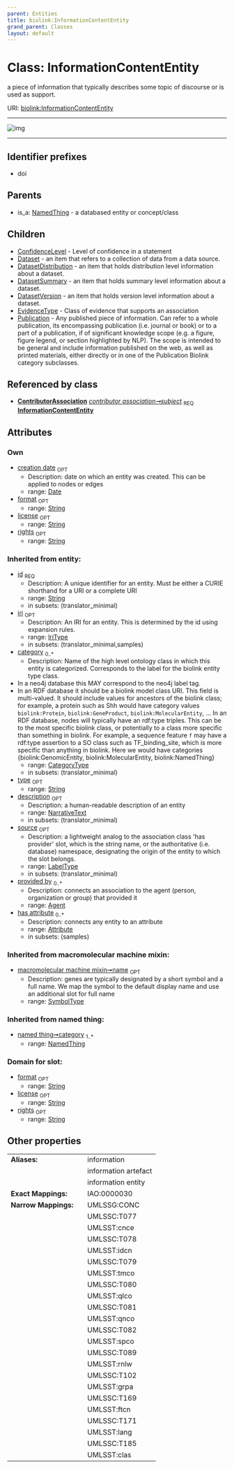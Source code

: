 ```yaml
---
parent: Entities
title: biolink:InformationContentEntity
grand_parent: Classes
layout: default
---
```


# Class: InformationContentEntity


a piece of information that typically describes some topic of discourse or is used as support.

URI: [biolink:InformationContentEntity](https://w3id.org/biolink/vocab/InformationContentEntity)


---

![img](http://yuml.me/diagram/nofunky;dir:TB/class/[Publication],[NamedThing],[ContributorAssociation]-%20subject%201..1%3E[InformationContentEntity%7Clicense:string%20%3F;rights:string%20%3F;format:string%20%3F;creation_date:date%20%3F;id(i):string;iri(i):iri_type%20%3F;type(i):string%20%3F;name(i):label_type%20%3F;description(i):narrative_text%20%3F;source(i):label_type%20%3F],[InformationContentEntity]%5E-[Publication],[InformationContentEntity]%5E-[EvidenceType],[InformationContentEntity]%5E-[DatasetVersion],[InformationContentEntity]%5E-[DatasetSummary],[InformationContentEntity]%5E-[DatasetDistribution],[InformationContentEntity]%5E-[Dataset],[InformationContentEntity]%5E-[ConfidenceLevel],[NamedThing]%5E-[InformationContentEntity],[EvidenceType],[DatasetVersion],[DatasetSummary],[DatasetDistribution],[Dataset],[ContributorAssociation],[ConfidenceLevel],[Attribute],[Agent])

---


## Identifier prefixes

 * doi

## Parents

 *  is_a: [NamedThing](NamedThing.md) - a databased entity or concept/class

## Children

 * [ConfidenceLevel](ConfidenceLevel.md) - Level of confidence in a statement
 * [Dataset](Dataset.md) - an item that refers to a collection of data from a data source.
 * [DatasetDistribution](DatasetDistribution.md) - an item that holds distribution level information about a dataset.
 * [DatasetSummary](DatasetSummary.md) - an item that holds summary level information about a dataset.
 * [DatasetVersion](DatasetVersion.md) - an item that holds version level information about a dataset.
 * [EvidenceType](EvidenceType.md) - Class of evidence that supports an association
 * [Publication](Publication.md) - Any published piece of information. Can refer to a whole publication, its encompassing publication (i.e. journal or book) or to a part of a publication, if of significant knowledge scope (e.g. a figure, figure legend, or section highlighted by NLP). The scope is intended to be general and include information published on the web, as well as printed materials, either directly or in one of the Publication Biolink category subclasses.

## Referenced by class

 *  **[ContributorAssociation](ContributorAssociation.md)** *[contributor association➞subject](contributor_association_subject.md)*  <sub>REQ</sub>  **[InformationContentEntity](InformationContentEntity.md)**

## Attributes


### Own

 * [creation date](creation_date.md)  <sub>OPT</sub>
    * Description: date on which an entity was created. This can be applied to nodes or edges
    * range: [Date](types/Date.md)
 * [format](format.md)  <sub>OPT</sub>
    * range: [String](types/String.md)
 * [license](license.md)  <sub>OPT</sub>
    * range: [String](types/String.md)
 * [rights](rights.md)  <sub>OPT</sub>
    * range: [String](types/String.md)

### Inherited from entity:

 * [id](id.md)  <sub>REQ</sub>
    * Description: A unique identifier for an entity. Must be either a CURIE shorthand for a URI or a complete URI
    * range: [String](types/String.md)
    * in subsets: (translator_minimal)
 * [iri](iri.md)  <sub>OPT</sub>
    * Description: An IRI for an entity. This is determined by the id using expansion rules.
    * range: [IriType](types/IriType.md)
    * in subsets: (translator_minimal,samples)
 * [category](category.md)  <sub>0..*</sub>
    * Description: Name of the high level ontology class in which this entity is categorized. Corresponds to the label for the biolink entity type class.
 * In a neo4j database this MAY correspond to the neo4j label tag.
 * In an RDF database it should be a biolink model class URI.
This field is multi-valued. It should include values for ancestors of the biolink class; for example, a protein such as Shh would have category values `biolink:Protein`, `biolink:GeneProduct`, `biolink:MolecularEntity`, ...
In an RDF database, nodes will typically have an rdf:type triples. This can be to the most specific biolink class, or potentially to a class more specific than something in biolink. For example, a sequence feature `f` may have a rdf:type assertion to a SO class such as TF_binding_site, which is more specific than anything in biolink. Here we would have categories {biolink:GenomicEntity, biolink:MolecularEntity, biolink:NamedThing}
    * range: [CategoryType](types/CategoryType.md)
    * in subsets: (translator_minimal)
 * [type](type.md)  <sub>OPT</sub>
    * range: [String](types/String.md)
 * [description](description.md)  <sub>OPT</sub>
    * Description: a human-readable description of an entity
    * range: [NarrativeText](types/NarrativeText.md)
    * in subsets: (translator_minimal)
 * [source](source.md)  <sub>OPT</sub>
    * Description: a lightweight analog to the association class 'has provider' slot, which is the string name, or the authoritative (i.e. database) namespace, designating the origin of the entity to which the slot belongs.
    * range: [LabelType](types/LabelType.md)
    * in subsets: (translator_minimal)
 * [provided by](provided_by.md)  <sub>0..*</sub>
    * Description: connects an association to the agent (person, organization or group) that provided it
    * range: [Agent](Agent.md)
 * [has attribute](has_attribute.md)  <sub>0..*</sub>
    * Description: connects any entity to an attribute
    * range: [Attribute](Attribute.md)
    * in subsets: (samples)

### Inherited from macromolecular machine mixin:

 * [macromolecular machine mixin➞name](macromolecular_machine_mixin_name.md)  <sub>OPT</sub>
    * Description: genes are typically designated by a short symbol and a full name. We map the symbol to the default display name and use an additional slot for full name
    * range: [SymbolType](types/SymbolType.md)

### Inherited from named thing:

 * [named thing➞category](named_thing_category.md)  <sub>1..*</sub>
    * range: [NamedThing](NamedThing.md)

### Domain for slot:

 * [format](format.md)  <sub>OPT</sub>
    * range: [String](types/String.md)
 * [license](license.md)  <sub>OPT</sub>
    * range: [String](types/String.md)
 * [rights](rights.md)  <sub>OPT</sub>
    * range: [String](types/String.md)

## Other properties

|  |  |  |
| --- | --- | --- |
| **Aliases:** | | information |
|  | | information artefact |
|  | | information entity |
| **Exact Mappings:** | | IAO:0000030 |
| **Narrow Mappings:** | | UMLSSG:CONC |
|  | | UMLSSC:T077 |
|  | | UMLSST:cnce |
|  | | UMLSSC:T078 |
|  | | UMLSST:idcn |
|  | | UMLSSC:T079 |
|  | | UMLSST:tmco |
|  | | UMLSSC:T080 |
|  | | UMLSST:qlco |
|  | | UMLSSC:T081 |
|  | | UMLSST:qnco |
|  | | UMLSSC:T082 |
|  | | UMLSST:spco |
|  | | UMLSSC:T089 |
|  | | UMLSST:rnlw |
|  | | UMLSSC:T102 |
|  | | UMLSST:grpa |
|  | | UMLSSC:T169 |
|  | | UMLSST:ftcn |
|  | | UMLSSC:T171 |
|  | | UMLSST:lang |
|  | | UMLSSC:T185 |
|  | | UMLSST:clas |

